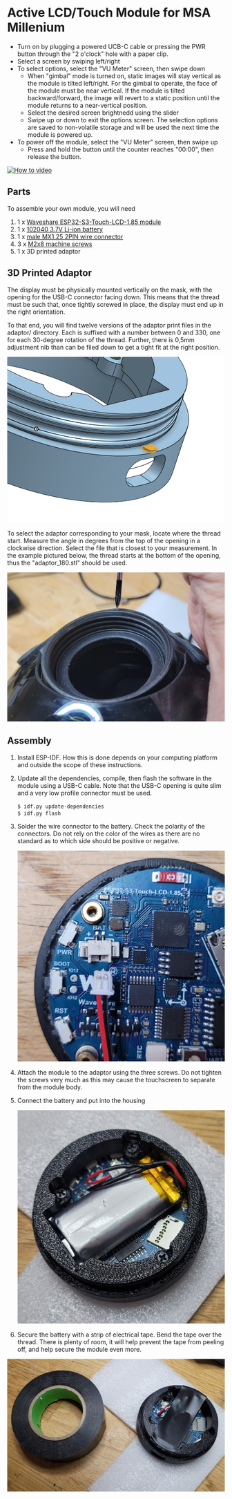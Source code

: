 
# Active LCD/Touch Module for MSA Millenium

* Turn on by plugging a powered UCB-C cable or pressing the PWR button through the "2 o'clock" hole with a paper clip.
* Select a screen by swiping left/right
* To select options, select the "VU Meter" screen, then swipe down
   * When "gimbal" mode is turned on, static images will stay vertical as the module is tilted left/right. For the gimbal to operate, the face of the module must be near vertical. If the module is tilted backward/forward, the image will revert to a static position until the module returns to a near-vertical position.
   * Select the desired screen brightnedd using the slider
   * Swipe up or down to exit the options screen. The selection options are saved to non-volatile storage and will be used the next time the module is powered up.
* To power off the module, select the "VU Meter" screen, then swipe up
   * Press and hold the button until the counter reaches "00:00", then release the button.

[![How to video](https://img.youtube.com/vi/vYDvSj9ELww/hqdefault.jpg)](https://youtube.com/shorts/vYDvSj9ELww)

## Parts

To assemble your own module, you will need

1. 1 x [Waveshare ESP32-S3-Touch-LCD-1.85 module](https://www.waveshare.com/wiki/ESP32-S3-Touch-LCD-1.85)
2. 1 x [102040 3.7V Li-ion battery](https://www.aliexpress.com/item/3256802795997758.html)
3. 1 x [male MX1.25 2PIN wire connector](https://www.aliexpress.us/item/3256807090795780.html)
4. 3 x [M2x8 machine screws](https://www.amazon.com/cSeao-100pcs-Phillips-Machine-Stainless/dp/B0CMCRW6N5)
5. 1 x 3D printed adaptor

## 3D Printed Adaptor

The display must be physically mounted vertically on the mask, with the opening for the USB-C connector facing down.
This means that the thread must be such that, once tightly screwed in place, the display must end up in the
right orientation.

To that end, you will find twelve versions of the adaptor print files in the adaptor/ directory. Each is suffixed with a number between 0 and 330, one for each 30-degree rotation of the thread. Further, there is 0,5mm adjustment nib than can be filed down to get a tight fit at the right position.

![Adjustment Nib](docs/images/nib.png)

To select the adaptor corresponding to your mask, locate where the thread start. Measure the angle in degrees from the top of the opening in a clockwise direction. Select the file that is closest to your measurement. In the example pictured below, the thread starts at the bottom of the opening, thus the "adaptor_180.stl" should be used.

![Location of the Thread Start](docs/images/thread.jpg)

## Assembly

1. Install ESP-IDF. How this is done depends on your computing platform and outside the scope of these instructions.

1. Update all the dependencies, compile, then flash the software in the module using a USB-C cable. Note that the USB-C opening is quite slim and a very low profile connector must be used.

    ```
    $ idf.py update-dependencies
    $ idf.py flash
    ```

1. Solder the wire connector to the battery. Check the polarity of the connectors. Do not rely on the color of the wires as there are no standard as to which side should be positive or negative.

    ![Battery](docs/images/battery1.jpg)

1. Attach the module to the adaptor using the three screws. Do not tighten the screws very much as this may cause the touchscreen to separate from the module body.

1. Connect the battery and put into the housing

    ![Battery](docs/images/battery2.jpg)

1. Secure the battery with a strip of electrical tape. Bend the tape over the thread. There is plenty of room, it will help prevent the tape from peeling off, and help secure the module even more.


![Battery](docs/images/battery3.jpg)